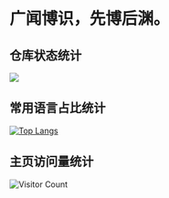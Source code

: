 # 广闻博识，先博后渊。

## 仓库状态统计

![](https://github-readme-stats.vercel.app/api?username=ancientlian&show_icons=true&theme=tokyonight)

## 常用语言占比统计

[![Top Langs](https://github-readme-stats.vercel.app/api/top-langs/?username=ancientlian&theme=tokyonight)](https://github.com/anuraghazra/github-readme-stats)

## 主页访问量统计

![Visitor Count](https://profile-counter.glitch.me/ancientlian/count.svg)
